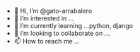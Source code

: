 - 👋 Hi, I’m @gato-arrabalero
- 👀 I’m interested in ...
- 🌱 I’m currently learning ...python, django 
- 💞️ I’m looking to collaborate on ...
- 📫 How to reach me ...

<!---
gato-arrabalero/gato-arrabalero is a ✨ special ✨ repository because its `README.md` (this file) appears on your GitHub profile.
You can click the Preview link to take a look at your changes.
--->

